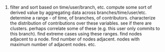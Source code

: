 1. filter and sort based on time/user/branch, etc. compute some sort of derived value by aggregating data across branches/time/user/etc. determine a range - of time, of branches, of contributors. characterize the distribution of contributions over these variables. see if there are clusters. perhaps correlate some of these (e.g. this user only commits to this branch). find extreme cases using these ranges. find nodes adjacent to a node. find number of nodes adjacent. nodes with maximum number of adjacent nodes. etc.
